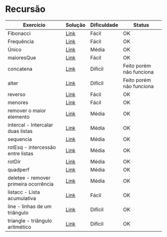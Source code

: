 
 # Recursão

| Exercício | Solução | Dificuldade | Status |
| ------ | ------ | ----- | ---- |
| Fibonacci | [Link](Exem/fibonacci.hs "Solução") |  Fácil | OK
| Frequência|  [Link](Exem/frequencia.hs "Solução") | Fácil | OK
| Único | [Link](Exem/unico.hs "Solução") | Média | OK
| maioresQue | [Link](Exem/maioresQue.hs "Solução") | Fácil | OK
| concatena | [Link](Exem/concatena.hs "Solução") | Difícil | Feito porém não funciona
| alter |   [Link](Exem/alter.hs "Solução")| Difícil | Feito porém não funciona
| reverso |  [Link](Exem/reverso.hs "Solução")| Fácil| OK
| menores | [Link](Exem/menores.hs "Solução") | Fácil | OK
| remover o maior elemento | [Link](Exem/remove.hs "Solução") | Média | OK
| intercal - Intercalar duas listas|  [Link](Exem/intercal.hs "Solução") | Média | OK
| sequencia | [Link](Exem/sequencia.hs "Solução") | Média | OK
| rotEsq - intercessão entre listas | [Link](Exem/rotEsq.hs "Solução") | Média | OK 
| rotDir | [Link](Exem/rotDir.hs "Solução") | Média | OK
| quadperf |   [Link](Exem/quadperf.hs "Solução")| Média| OK
| deletee  - remover primeira ocorrência|  [Link](Exem/deletee.hs "Solução")| Média | OK
| listacc - Lista acumulativa | [Link](Exem/listacc.hs "Solução") | Fácil | OK
| line  - linhas de um triângulo|  [Link](Exem/line.hs "Solução")| Difícil | OK
| triangle - triângulo aritmético | [Link](Exem/triangle.hs "Solução") | Difícil | OK